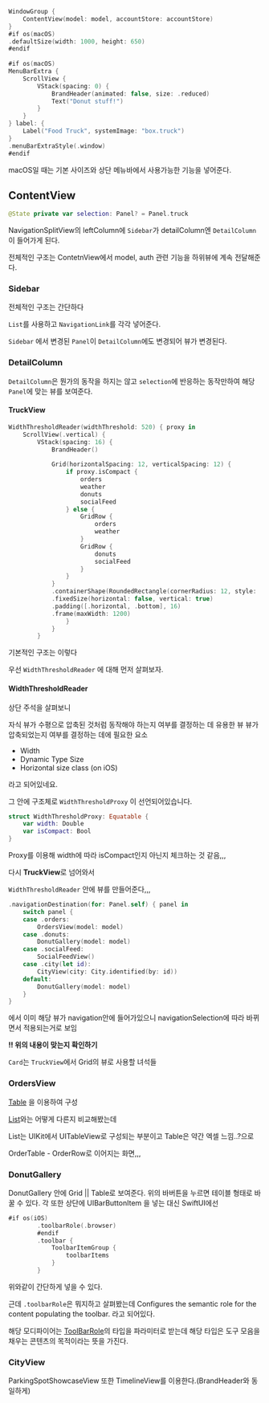 ```swift
WindowGroup {
    ContentView(model: model, accountStore: accountStore)
}
#if os(macOS)
.defaultSize(width: 1000, height: 650)
#endif
        
#if os(macOS)
MenuBarExtra {
	ScrollView {
		VStack(spacing: 0) {
			BrandHeader(animated: false, size: .reduced)
            Text("Donut stuff!")
		}
    }
} label: {
	Label("Food Truck", systemImage: "box.truck")
}
.menuBarExtraStyle(.window)
#endif
```

macOS일 때는 기본 사이즈와 상단 메뉴바에서 사용가능한 기능을 넣어준다.

## ContentView
```swift 
@State private var selection: Panel? = Panel.truck
```
NavigationSplitView의 leftColumn에 `Sidebar`가 detailColumn엔 `DetailColumn`이 들어가게 된다.

전체적인 구조는 ContetnView에서 model, auth 관련 기능을 하위뷰에 계속 전달해준다.

### Sidebar
전체적인 구조는 간단하다

`List`를 사용하고 `NavigationLink`를 각각 넣어준다.

`Sidebar` 에서 변경된 `Panel`이 `DetailColumn`에도 변경되어 뷰가 변경된다.

### DetailColumn

`DetailColumn`은 뭔가의 동작을 하지는 않고 `selection`에 반응하는 동작만하여 해당 `Panel`에 맞는 뷰를 보여준다.


#### TruckView

```swift
WidthThresholdReader(widthThreshold: 520) { proxy in
	ScrollView(.vertical) {
		VStack(spacing: 16) {
			BrandHeader()
            
            Grid(horizontalSpacing: 12, verticalSpacing: 12) {
				if proxy.isCompact {
					orders
					weather
					donuts
					socialFeed
                } else {
	                GridRow {
			            orders
				        weather
				    }
				    GridRow {
					    donuts
						socialFeed
					}
                }
	        }
            .containerShape(RoundedRectangle(cornerRadius: 12, style: .continuous))
            .fixedSize(horizontal: false, vertical: true)
            .padding([.horizontal, .bottom], 16)
            .frame(maxWidth: 1200)
                }
            }
        }
```

기본적인 구조는 이렇다

우선 `WidthThresholdReader` 에 대해 먼저 살펴보자.

#### WidthThresholdReader

상단 주석을 살펴보니

자식 뷰가 수평으로 압축된 것처럼 동작해야 하는지 여부를 결정하는 데 유용한 뷰
뷰가 압축되었는지 여부를 결정하는 데에 필요한 요소
* Width
* Dynamic Type Size
* Horizontal size class (on iOS)

라고 되어있네요.

그 안에 구조체로 `WidthThresholdProxy` 이 선언되어있습니다. 
```swift
struct WidthThresholdProxy: Equatable {
    var width: Double
    var isCompact: Bool
}
```

Proxy를 이용해 width에 따라 isCompact인지 아닌지 체크하는 것 같음,,,

다시 **TruckView**로 넘어와서

`WidthThresholdReader` 안에 뷰를 만들어준다,,,

```swift
.navigationDestination(for: Panel.self) { panel in
	switch panel {
	case .orders:
		OrdersView(model: model)
	case .donuts:
		DonutGallery(model: model)
	case .socialFeed:
		SocialFeedView()
	case .city(let id):
		CityView(city: City.identified(by: id))
	default:
		DonutGallery(model: model)
	}
}
```
에서 이미 해당 뷰가 navigation안에 들어가있으니 navigationSelection에 따라 바뀌면서 적용되는거로 보임

**!! 위의 내용이 맞는지 확인하기**

`Card`는 `TruckView`에서 Grid의 뷰로 사용할 녀석들

### OrdersView
[Table](https://developer.apple.com/documentation/swiftui/table) 을 이용하여 구성

[List](https://developer.apple.com/documentation/swiftui/list)와는 어떻게 다른지 비교해봤는데

List는 UIKit에서 UITableView로 구성되는 부분이고 Table은 약간 엑셀 느낌..?으로 

OrderTable - OrderRow로 이어지는 화면,,,

### DonutGallery

DonutGallery 안에 Grid || Table로 보여준다.
위의 바버튼을 누르면 테이블 형태로 바꿀 수 있다.
각 또한 상단에 UIBarButtonItem 을 넣는 대신 SwiftUI에선 
```swift
#if os(iOS)
        .toolbarRole(.browser)
        #endif
        .toolbar {
            ToolbarItemGroup {
                toolbarItems
            }
        }
```
위와같이 간단하게 넣을 수 있다.

근데 `.toolbarRole`은 뭐지하고 살펴봤는데
Configures the semantic role for the content populating the toolbar. 라고 되어있다.

해당 모디파이어는 [ToolBarRole](https://developer.apple.com/documentation/swiftui/toolbarrole)의 타입을 파라미터로 받는데 해당 타입은 도구 모음을 채우는 콘텐츠의 목적이라는 뜻을 가진다.

### CityView
ParkingSpotShowcaseView 또한 TimelineView를 이용한다.(BrandHeader와 동일하게)
